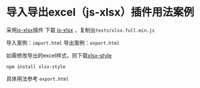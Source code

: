 # 导入导出excel（js-xlsx）插件用法案例

采用[js-xlsx](http://sheetjs.com/)插件
下载 [js-xlsx](https://github.com/SheetJS/js-xlsx) ，复制出`tests/xlsx.full.min.js`

导入案例：`import.html`
导出案例：`export.html`

如需修改导出的excel样式，则下载[xlsx-style](https://www.npmjs.com/package/xlsx-style#cell-styles)
```
npm install xlsx-style
```
具体用法参考 `export.html`
